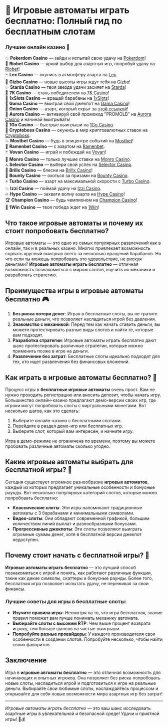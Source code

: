 # 🎰 Игровые автоматы играть бесплатно: Полный гид по бесплатным слотам
### Лучшие онлайн казино 🎰

💥 **Pokerdom Casino** — зайди и испытай свою удачу на [Pokerdom](https://brandplay.link/Bxg7SC7H)!  
🌟 **Riobet Casino** — яркий выбор для азартных игр, попробуй удачу на [Riobet](https://brandplay.link/dtx89f2L)!  
🃏 **Lex Casino** — окунись в атмосферу азарта на [Lex](https://brandplay.link/2HFTmBc8).  
🎲 **Gizbo Casino** — новые высоты игры ждут тебя на [Gizbo](https://gizbo-tea02.com/c8e962e89)!  
✨ **Starda Casino** — твоя звезда удачи засияет на [Starda](https://brandplay.link/cpFQbWKn)!  
🎰 **7K Casino** — стань победителем на [7K Casino](https://brandplay.link/dd46bNgD)!  
🎲 **1xSlots Casino** — вращай барабаны на [1xSlots](https://brandplay.link/R4xfxqdm)!  
💎 **Gama Casino** — выиграй свой джекпот на [Gama Casino](https://brandplay.link/zrZpLFTP)!  
🔗 **Onion Casino** — азарт, который скрыт за [этой ссылкой](https://obclk001-2d.top/click?offer_id=986&partner_id=10542&landing_id=1798&utm_medium=affiliate&sub_1=oncasino3)!  
🌌 **Aurora Casino** — активируй свой промокод "PROMOLB" на [Aurora Casino](https://10trafic-stat2.com/click/668546566bcc6313411604c7/6766/15114/subaccount?promocode=PROMOLB) и начинай выигрывать!  
🚀 **1Go Casino** — быстрые выигрыши на [1Go Casino](https://1go-ircp01.com/ce015f410).  
🤑 **Cryptoboss Casino** — окунись в мир криптовалютных ставок на [Cryptoboss](https://cryptobossc.online/d847bcfa9).  
💥 **Mostbet Casino** — будь в эпицентре событий на [Mostbet](https://ktbtis024ifqfn0mst.com/beQs)!  
🍜 **Ramenbet Casino** — с азартом на [Ramenbet](https://get.saltyram.com/ru/registration?apkpop=0&partner=p24970p3296034p5526).  
🃏 **Vovan Casino** — играй и побеждай на [Vovan](https://vovan.site/d2375cf9b)!  
🎲 **Monro Casino** — только лучшие ставки на [Monro Casino](https://mnr-ircp01.com/c3ce72a2c).  
🔝 **Selector Casino** — выбери свой успех на [Selector Casino](https://gosel.pl/SELVK).  
💎 **Brillx Casino** — блесни на [Brillx Casino](https://brillx.pub/BRIVK)!  
🎯 **Bounty Casino** — охоться за призами на [Bounty Casino](https://bounty-casino.de/BOVK).  
⚡ **Turbo Casino** — азарт на максимальной скорости с [Turbo Casino](https://turbo-casino.pro/TURVK).  
💥 **Izzi Casino** — поймай удачу на [Izzi Casino](https://izzi-fr03.com/ca7c8a7b7).  
🔥 **Hype Casino** — захвати волну азарта на [Hype Casino](https://hypekaz.com/dc2f44ad0)!  
🏆 **Champion Casino** — будь чемпионом на [Champion Casino](https://champcasino.ink/pobeda/doa-hats?p80412p305331p112c)!  
🎉 **1Win Casino** — твоя победа ждет на [1Win](https://brandplay.link/6F5VqbyZ)!

## Что такое игровые автоматы и почему их стоит попробовать бесплатно?

Игровые автоматы — это одно из самых популярных развлечений как в онлайн, так и в реальных казино. Многих привлекает возможность сорвать крупный выигрыш всего за несколько вращений барабанов. Но что если ты можешь попробовать это удовольствие, не рискуя деньгами? **Игровые автоматы играть бесплатно** — отличная возможность познакомиться с миром слотов, изучить их механики и разработать стратегию.

## Преимущества игры в игровые автоматы бесплатно 🎮

1. **Без риска потери денег**: Играя в бесплатные слоты, вы не тратите реальные деньги, что позволяет насладиться игрой без давления.
2. **Знакомство с механикой**: Перед тем как начать ставить деньги, вы можете протестировать разные виды слотов и найти те, которые вам подходят.
3. **Разработка стратегии**: Игровые автоматы играть бесплатно дают шанс протестировать различные стратегии, которые можно применить позже в игре на деньги.
4. **Развлечение без затрат**: Бесплатные слоты идеально подходят для тех, кто ищет развлечения без финансовых вложений.

## Как играть в игровые автоматы бесплатно? 🎲

Процесс игры в **бесплатные игровые автоматы** очень прост. Вам не нужно проходить регистрацию или вносить депозит, чтобы начать игру. Большинство онлайн-казино предлагают демо-версии своих игр, где игроки могут попробовать слоты с виртуальными монетами. Вот несколько шагов, как это сделать:

1. Выберите онлайн-казино с бесплатными слотами.
2. Перейдите в раздел демо-игр или бесплатных игр.
3. Выберите слот, который вам интересен, и начните игру.

Игра в демо-режиме не ограничена по времени, поэтому вы можете пробовать различные автоматы сколько угодно.

## Какие игровые автоматы выбрать для бесплатной игры? 🎯

Сегодня существует огромное разнообразие **игровых автоматов**, каждый из которых предлагает уникальные особенности и бонусные раунды. Вот несколько популярных категорий слотов, которые можно попробовать бесплатно:

- **Классические слоты**: Эти игры напоминают традиционные автоматы с 3 барабанами и минимальными символами.
- **Видео-слоты**: Они обладают современной графикой, большим количеством линий выплат и разнообразными бонусами.
- **Прогрессивные джекпоты**: Эти слоты позволяют выиграть огромные суммы денег, хотя в бесплатной версии джекпот недоступен.

## Почему стоит начать с бесплатной игры? 🎁

**Игровые автоматы играть бесплатно** — это лучший способ познакомиться с игрой и понять, как работают различные функции, такие как дикие символы, скаттеры и бонусные раунды. Более того, бесплатная игра позволяет испытать удачу, не переживая за свои финансы. 

### Лучшие советы для игры в бесплатные слоты:

- **Изучите правила игры**: Несмотря на то, что игра бесплатная, знание правил поможет вам лучше понимать механику автомата.
- **Выбирайте слоты с высоким RTP**: Чем выше процент возврата игроку, тем больше шансов на частые выигрыши.
- **Попробуйте разные провайдеры**: У каждого производителя свои особенности в создании слотов. Попробуйте несколько, чтобы найти своих фаворитов.

## Заключение

Игра в **игровые автоматы бесплатно** — это отличная возможность для начинающих и опытных игроков. Она позволяет без риска попробовать новые слоты, насладиться игрой и подготовиться к игре на реальные деньги. Выбирайте свои любимые слоты, наслаждайтесь процессом и открывайте для себя новые возможности мира азартных игр без затрат!

---

*Игровые автоматы играть бесплатно* — это ваш шанс исследовать азартные игры в увлекательной и безопасной среде! Удачи и приятной игры! 🎰💰
